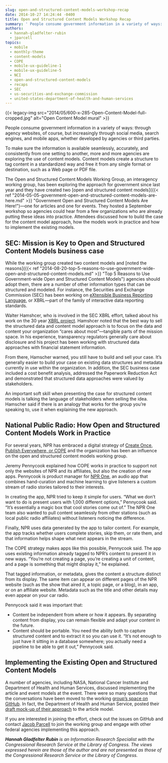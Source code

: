 ```yaml
---
slug: open-and-structured-content-models-workshop-recap
date: 2014-10-27 14:24:44 -0400
title: Open and Structured Content Models Workshop Recap
summary: ' People consume government information in a variety of ways: through agency websites, of course, but increasingly through social media, search engines, and mobile apps, whether developed by agencies or third parties. To make sure the information is available seamlessly, accurately, and consistently from one setting to another,'
authors:
  - hannah-gladfelter-rubin
  - jparcell
topics:
  - mobile
  - monthly-theme
  - content-models
  - COPE
  - mobile-ux-guideline-1
  - mobile-ux-guideline-5
  - NCI
  - open-and-structured-content-models
  - recaps
  - SEC
  - us-securities-and-exchange-commission
  - united-states-department-of-health-and-human-services
---
```


{{< legacy-img src="2014/05/600-x-285-Open-Content-Model-full-cropped.jpg" alt="Open Content Model mural" >}}

People consume government information in a variety of ways: through agency websites, of course, but increasingly through social media, search engines, and mobile apps, whether developed by agencies or third parties.

To make sure the information is available seamlessly, accurately, and consistently from one setting to another, more and more agencies are exploring the use of content models. Content models create a structure to tag content in a standardized way and free it from any single format or destination, such as a Web page or PDF file.

The Open and Structured Content Models Working Group, an interagency working group, has been exploring the approach for government since last year and they have created two [open and structured content models]({{< ref "2014-05-05-government-open-and-structured-content-models-are-here.md" >}} "Government Open and Structured Content Models Are Here!")—one for articles and one for events. They hosted a September workshop so agencies could hear from a few organizations who are already putting these ideas into practice. Attendees discussed how to build the case for the content model approach, how the models work in practice and how to implement the existing models.

## SEC: Mission is Key to Open and Structured Content Models business case

While the working group created two content models and [noted the reasons]({{< ref "2014-08-20-top-5-reasons-to-use-government-wide-open-and-structured-content-models.md" >}} "Top 5 Reasons to Use Government-wide Open and Structured Content Models") agencies should adopt them, there are a number of other information types that can be structured and modeled. For instance, the Securities and Exchange Commission (SEC) has been working on [eXtensible Business Reporting Language](http://en.wikipedia.org/wiki/XBRL), or XBRL—part of the family of interactive data reporting standards.

Walter Hamshcer, who is involved in the SEC XBRL effort, talked about his work on the 30 year [XBRL project](http://xbrl.sec.gov/). Hamshcer noted that the best way to sell the structured data and content model approach is to focus on the data and content your organization “cares about most”—tangible parts of the mission space. In his experience, transparency regulators generally care about disclosure and his project has been working with structured data approaches with financial statement information.

From there, Hamscher warned, you still have to build and sell your case. It’s generally easier to build your case on existing data structures and metadata currently in use within the organization. In addition, the SEC business case included a cost benefit analysis, addressed the Paperwork Reduction Act and demonstrated that structured data approaches were valued by stakeholders.

An important soft skill when presenting the case for structured content models is talking the language of stakeholders when selling the idea. Hamscher said if there is an analogy that works for the group you’re speaking to, use it when explaining the new approach.

## National Public Radio: How Open and Structured Content Models Work in Practice

For several years, NPR has embraced a digital strategy of [Create Once, Publish Everywhere, or COPE](http://www.programmableweb.com/news/cope-create-once-publish-everywhere/2009/10/13) and the organization has been an influence on the open and structured content models working group.

Jeremy Pennycook explained how COPE works in practice to support not only the websites of NPR and its affiliates, but also the creation of new apps. Pennycook is product manager for [NPR One](http://www.npr.org/about/products/npr-one/), an audio app that combines hand-curation and machine learning to give listeners a custom stream of radio stories tailored to their interests.

In creating the app, NPR tried to keep it simple for users. &#8220;What we don&#8217;t want to do is present users with 1,000 different options,” Pennycook said. “It&#8217;s essentially a magic box that cool stories come out of.” The NPR One team also wanted to pull content seamlessly from other stations (such as local public radio affiliates) without listeners noticing the difference.

Finally, NPR uses data generated by the app to tailor content. For example, the app tracks whether users complete stories, skip them, or rate them, and that information helps shape what next appears in the stream.

The COPE strategy makes apps like this possible, Pennycook said. The app uses existing information already tagged to NPR’s content to present it in new ways. &#8220;You&#8217;re not creating a page, you&#8217;re creating a unit of content, and a page is something that might display it,&#8221; he explained.

That tagged information, or metadata, gives the content a structure distinct from its display. The same item can appear on different pages of the NPR website (such as the show that aired it, a topic page, or a blog), in an app, or on an affiliate website. Metadata such as the title and other details may even appear on your car radio.

Pennycock said it was important that:

  * Content be independent from where or how it appears. By separating content from display, you can remain flexible and adapt your content in the future.
  * Content should be portable. You need the ability both to capture structured content and to extract it so you can use it. &#8220;It&#8217;s not enough to just have it sitting in a database somewhere; you actually need a pipeline to be able to get it out,&#8221; Pennycook said.

## Implementing the Existing Open and Structured Content Models

A number of agencies, including NASA, National Cancer Institute and Department of Health and Human Services, discussed implementing the article and event models at the event. There were so many questions that the conversations have been moved to the working [group’s space on GitHub](https://github.com/GSA/Open-And-Structured-Content-Models/issues). In fact, the Department of Health and Human Service, posted their [draft mock-up of their approach](https://github.com/GSA/Open-And-Structured-Content-Models/issues/9) to the article model.

If you are interested in joining the effort, check out the issues on GitHub and contact [Jacob Parcell](mailto:jacob.parcell@gsa.gov) to join the working group and engage with other federal agencies implementing this approach.

_**Hannah Gladfelter Rubin** is an Information Research Specialist with the Congressional Research Service at the Library of Congress. The views expressed herein are those of the author and are not presented as those of the Congressional Research Service or the Library of Congress._